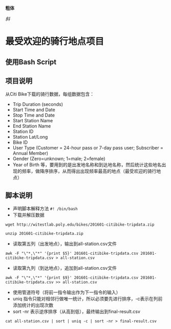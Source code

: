 **粗体**

_斜_
# 最受欢迎的骑行地点项目
## 使用Bash Script
## 项目说明
从Citi Bike下载的骑行数据，每组数据包含：
* Trip Duration (seconds)
* Start Time and Date
* Stop Time and Date
* Start Station Name
* End Station Name
* Station ID
* Station Lat/Long
* Bike ID
* User Type (Customer = 24-hour pass or 7-day pass user; Subscriber = Annual Member)
* Gender (Zero=unknown; 1=male; 2=female)
* Year of Birth
等，要用到的是出发地名称和到达地名称，然后统计这些地名出现的频率，做降序排序，从而得出出现频率最高的地点（最受欢迎的骑行地点）

## 脚本说明
* 声明脚本解释方法
``` #! /bin/bash ```
* 下载并解压数据

` wget http://witestlab.poly.edu/bikes/201601-citibike-tripdata.zip `

` unzip 201601-citibike-tripdata.zip `
* 读取第五列（出发地点），输出到all-station.csv文件

` awk -F "\"*,\"*" '{print $5}' 201601-citibike-tripdata.csv 201601-citibike-tripdata.csv > all-station.csv `
* 读取第九列（到达地点），追加到all-station.csv文件

` awk -F "\"*,\"*" '{print $9}' 201601-citibike-tripdata.csv 201601-citibike-tripdata.csv >> all-station.csv `
* 使用管道符号（将前一指令输出作为下一指令的输入）
* uniq 指令只能对相邻行做唯一统计，所以必须要先进行排序，-c表示在列前添加统计的出现次数
* sort -nr 表示逆序排序（从高到低），最终输出到final-result.csv

` cat all-station.csv | sort | uniq -c | sort -nr > final-result.csv `
